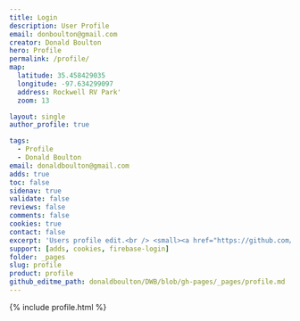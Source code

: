 ```yaml
---
title: Login
description: User Profile
email: donboulton@gmail.com
creator: Donald Boulton
hero: Profile
permalink: /profile/
map:
  latitude: 35.458429035
  longitude: -97.634299097
  address: Rockwell RV Park'
  zoom: 13

layout: single
author_profile: true

tags:
  - Profile
  - Donald Boulton
email: donaldboulton@gmail.com
adds: true
toc: false
sidenav: true
validate: false
reviews: false
comments: false
cookies: true
contact: false
excerpt: 'Users profile edit.<br /> <small><a href="https://github.com/donaldboulton/DWB/">Jekyll Gulp Travis CI Build</a></small><br /><br /> {::nomarkdown}<iframe style="display: inline-block;" src="https://ghbtns.com/github-btn.html?user=donaldboulton&repo=DWB&type=star&count=true&size=large" frameborder="0" scrolling="0" width="160px" height="30px"></iframe> <iframe style="display: inline-block;" src="https://ghbtns.com/github-btn.html?user=donaldboulton&repo=DWB&type=fork&count=true&size=large" frameborder="0" scrolling="0" width="158px" height="30px"></iframe>{:/nomarkdown}'
support: [adds, cookies, firebase-login]
folder: _pages
slug: profile
product: profile
github_editme_path: donaldboulton/DWB/blob/gh-pages/_pages/profile.md
---
```


{% include profile.html %}